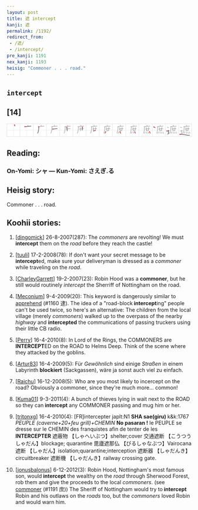 ```yaml
---
layout: post
title: 遮 intercept
kanji: 遮
permalink: /1192/
redirect_from:
 - /遮/
 - /intercept/
pre_kanji: 1191
nex_kanji: 1193
heisig: "Commoner . . . road."
---
```


## `intercept`

## [14]

<div class="stroke"><img src="../images/E981AE.png" /></div>

## Reading:

### On-Yomi: シャ &mdash; Kun-Yomi: さえぎ.る

## Heisig story:

Commoner . . . road.

## Koohii stories:

1) [<a href="http://kanji.koohii.com/profile/dingomick">dingomick</a>] 26-8-2007(287): The <em>commoners</em> are revolting! We must <strong>intercept</strong> them on the <em>road</em> before they reach the castle!

2) [<a href="http://kanji.koohii.com/profile/tuuli">tuuli</a>] 17-2-2008(78): If don&#039;t want your secret message to be<strong> intercept</strong>ed, make sure your deliveryman is dressed as a <em>commoner</em> while traveling on the <em>road</em>.

3) [<a href="http://kanji.koohii.com/profile/CharleyGarrett">CharleyGarrett</a>] 19-2-2007(23): Robin Hood was a <strong>commoner</strong>, but he still would routinely <em>intercept</em> the Sherriff of Nottingham on the road.

4) [<a href="http://kanji.koohii.com/profile/Meconium">Meconium</a>] 9-4-2009(20): This keyword is dangerously similar to <a href="../1160">apprehend</a> (#1160 逮). The idea of a &quot;road-block<strong> intercept</strong>ing&quot; people can&#039;t be used twice, so here&#039;s an alternative: The children from the local village (merely <em>commoners</em>) walked up to the overpass of the nearby <em>highway</em> and <strong>intercepted</strong> the communications of passing truckers using their little CB radio.

5) [<a href="http://kanji.koohii.com/profile/Perry">Perry</a>] 16-4-2010(8): In Lord of the Rings, the COMMONERS are<strong> INTERCEPT</strong>ED on the ROAD to Helms Deep. Think of the scene where they attacked by the goblins.

6) [<a href="http://kanji.koohii.com/profile/Artur83">Artur83</a>] 16-4-2009(5): Für <em>Gewöhnlich</em> sind einige <em>Straßen</em> in einem Labyrinth <strong>blockiert</strong> (Sackgassen), wäre ja sonst auch viel zu einfach.

7) [<a href="http://kanji.koohii.com/profile/Raichu">Raichu</a>] 16-12-2008(5): Who are you most likely to incercept on the road? Obviously a commoner, since they&#039;re much more... common!

8) [<a href="http://kanji.koohii.com/profile/Kuma01">Kuma01</a>] 9-3-2011(4): A bunch of thieves lying in wait next to the ROAD so they can<strong> intercept</strong> any COMMONER passing and mug him or her.

9) [<a href="http://kanji.koohii.com/profile/tritonxg">tritonxg</a>] 16-4-2010(4): [FR]intercepter japlt:N1 <strong>SHA sae(giru) </strong> k&amp;k:1767<em> PEUPLE (caverne+20+feu grill)+CHEMIN</em> <strong>No pasaran !</strong> le PEUPLE se dresse sur le CHEMIN des franquistes afin de tenter de les <strong>INTERCEPTER</strong> 遮蔽物 【しゃへいぶつ】shelter;cover 交通遮断 【こうつうしゃだん】blockage; quarantine 毘廬遮那仏 【びるしゃなぶつ】Vairocana 遮断 【しゃだん】isolation;quarantine;interception 遮断器 【しゃだんき】circuitbreaker 遮断機 【しゃだんき】railway crossing gate.

10) [<a href="http://kanji.koohii.com/profile/jonusbalonus">jonusbalonus</a>] 6-12-2012(3): Robin Hood, Nottingham&#039;s most famous son, would<strong> intercept</strong> the wealthy on the <em>road</em> through Sherwood Forest, rob them and give the proceeds to the local <em>commoners</em>. (see <a href="../1191">commoner</a> (#1191 庶)) The Sheriff of Nottingham would try to<strong> intercept</strong> Robin and his outlaws on the <em>roads</em> too, but the <em>commoners</em> loved Robin and would warn him.
